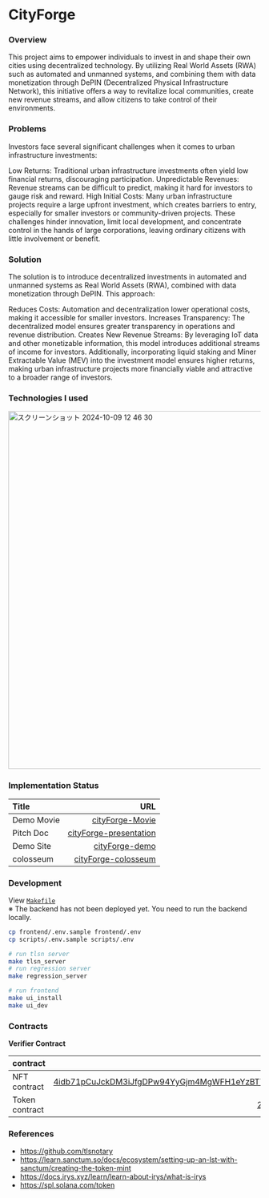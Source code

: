 # CityForge

### Overview
This project aims to empower individuals to invest in and shape their own cities using decentralized technology. By utilizing Real World Assets (RWA) such as automated and unmanned systems, and combining them with data monetization through DePIN (Decentralized Physical Infrastructure Network), this initiative offers a way to revitalize local communities, create new revenue streams, and allow citizens to take control of their environments. 


### Problems
Investors face several significant challenges when it comes to urban infrastructure investments:

Low Returns: Traditional urban infrastructure investments often yield low financial returns, discouraging participation.
Unpredictable Revenues: Revenue streams can be difficult to predict, making it hard for investors to gauge risk and reward.
High Initial Costs: Many urban infrastructure projects require a large upfront investment, which creates barriers to entry, especially for smaller investors or community-driven projects.
These challenges hinder innovation, limit local development, and concentrate control in the hands of large corporations, leaving ordinary citizens with little involvement or benefit.


### Solution
The solution is to introduce decentralized investments in automated and unmanned systems as Real World Assets (RWA), combined with data monetization through DePIN. This approach:

Reduces Costs: Automation and decentralization lower operational costs, making it accessible for smaller investors.
Increases Transparency: The decentralized model ensures greater transparency in operations and revenue distribution.
Creates New Revenue Streams: By leveraging IoT data and other monetizable information, this model introduces additional streams of income for investors.
Additionally, incorporating liquid staking and Miner Extractable Value (MEV) into the investment model ensures higher returns, making urban infrastructure projects more financially viable and attractive to a broader range of investors.


### Technologies I used
<img width="715" alt="スクリーンショット 2024-10-09 12 46 30" src="https://github.com/user-attachments/assets/5321dffb-e2f7-493c-b6f7-9f3d26dd96b0">





### Implementation Status

| Title          |                                                              URL |
| :------------- | ---------------------------------------------------------------: |
| Demo Movie      |  [cityForge-Movie](https://www.youtube.com/watch?v=pY5WoDl1_OY)|
| Pitch Doc    |   [cityForge-presentation](https://docs.google.com/presentation/d/1iivj84G9uyN8AYd-u-iq2lXvWZISgpxH/edit?usp=sharing&ouid=100915926369744357011&rtpof=true&sd=true)|
| Demo Site     |                                 [cityForge-demo](https://zk-credit-teal.vercel.app/) | 
| colosseum   | [cityForge-colosseum](https://arena.colosseum.org/projects/hackathon/cityforge) |



### Development
View [`Makefile`](./Makefile)<br>
※ The backend has not been deployed yet. You need to run the backend locally.
```sh
cp frontend/.env.sample frontend/.env
cp scripts/.env.sample scripts/.env

# run tlsn server
make tlsn_server
# run regression server
make regression_server

# run frontend
make ui_install
make ui_dev
```


### Contracts
**Verifier Contract**

| contract                   |                                                                                                                   contract address |
| :------------------------- | ---------------------------------------------------------------------------------------------------------------------------------: |
| NFT contract    | [4idb71pCuJckDM3iJfgDPw94YyGjm4MgWFH1eYzBT7oyxiV6JRx3gtgNFyGUeSc2rS7oBLaxsUbR7PRbLRJFYoWi](https://explorer.solana.com/tx/4idb71pCuJckDM3iJfgDPw94YyGjm4MgWFH1eYzBT7oyxiV6JRx3gtgNFyGUeSc2rS7oBLaxsUbR7PRbLRJFYoWi?cluster=devnet)|
| Token contract    | [2WnjhDNU5LAbhcYWVGvAhzFBWRHKuyDmJmGT2VtNEf9t](https://explorer.solana.com/address/2WnjhDNU5LAbhcYWVGvAhzFBWRHKuyDmJmGT2VtNEf9t)|



### References
- https://github.com/tlsnotary
- https://learn.sanctum.so/docs/ecosystem/setting-up-an-lst-with-sanctum/creating-the-token-mint
- https://docs.irys.xyz/learn/learn-about-irys/what-is-irys
- https://spl.solana.com/token
